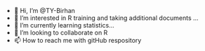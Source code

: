 - 👋 Hi, I’m @TY-Birhan
- 👀 I’m interested in R training and taking additional documents ...
- 🌱 I’m currently learning statistics...
- 💞️ I’m looking to collaborate on R
- 📫 How to reach me with gitHub respository

<!---
TY-Birhan/TY-Birhan is a ✨ special ✨ repository because its `README.md` (this file) appears on your GitHub profile.
You can click the Preview link to take a look at your changes.
--->
